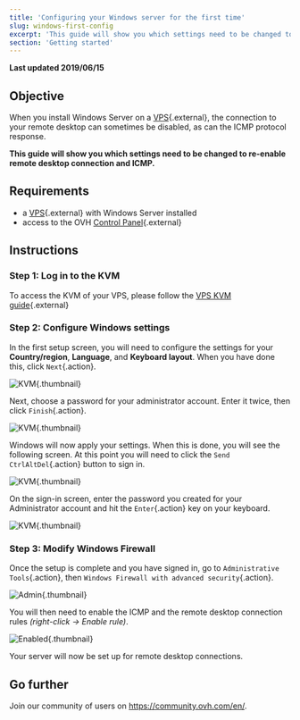 ```yaml
---
title: 'Configuring your Windows server for the first time'
slug: windows-first-config
excerpt: 'This guide will show you which settings need to be changed to re-enable remote desktop connection and ICMP'
section: 'Getting started'
---
```


**Last updated 2019/06/15**

## Objective

When you install Windows Server on a [VPS]({ovh_www}/vps/){.external}, the connection to your remote desktop can sometimes be disabled, as can the ICMP protocol response.

**This guide will show you which settings need to be changed to re-enable remote desktop connection and ICMP.**

## Requirements

* a [VPS]({ovh_www}/vps/){.external} with Windows Server installed
* access to the OVH [Control Panel](https://ca.ovh.com/auth/?action=gotomanager&from=https://www.ovh.com/world/&ovhSubsidiary=we){.external}

## Instructions

### Step 1: Log in to the KVM

To access the KVM of your VPS, please follow the [VPS KVM guide](../use-kvm-for-vps/){.external}

### Step 2: Configure Windows settings

In the first setup screen, you will need to configure the settings for your **Country/region**, **Language**, and **Keyboard layout**. When you have done this, click `Next`{.action}.

![KVM](images/setup-03.png){.thumbnail}

Next, choose a password for your administrator account. Enter it twice, then click `Finish`{.action}.

![KVM](images/setup-04.png){.thumbnail}

Windows will now apply your settings. When this is done, you will see the following screen. At this point you will need to click the `Send CtrlAltDel`{.action} button to sign in.

![KVM](images/setup-05.png){.thumbnail}

On the sign-in screen, enter the password you created for your Administrator account and hit the `Enter`{.action} key on your keyboard.

![KVM](images/setup-06.png){.thumbnail}

### Step 3: Modify Windows Firewall

Once the setup is complete and you have signed in, go to `Administrative Tools`{.action}, then `Windows Firewall with advanced security`{.action}.

![Admin](images/windows4.png){.thumbnail}

You will then need to enable the ICMP and the remote desktop connection rules *(right-click -> Enable rule)*.

![Enabled](images/windows5.png){.thumbnail}

Your server will now be set up for remote desktop connections.

## Go further

Join our community of users on <https://community.ovh.com/en/>.
